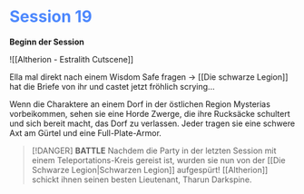 # <font color = 4d88fd>Session 19</font>
**Beginn der Session**

![[Altherion - Estralith Cutscene]]




Ella mal direkt nach einem Wisdom Safe fragen -> [[Die schwarze Legion]] hat die Briefe von ihr und castet jetzt fröhlich scrying...

Wenn die Charaktere an einem Dorf in der östlichen Region Mysterias vorbeikommen, sehen sie eine Horde Zwerge, die ihre Rucksäcke schultert und sich bereit macht, das Dorf zu verlassen. Jeder tragen sie eine schwere Axt am Gürtel und eine Full-Plate-Armor.

>[!DANGER] **BATTLE**
>Nachdem die Party in der letzten Session mit einem Teleportations-Kreis gereist ist, wurden sie nun von der [[Die Schwarze Legion|Schwarzen Legion]] aufgespürt! [[Altherion]] schickt ihnen seinen besten Lieutenant, Tharun Darkspine.
